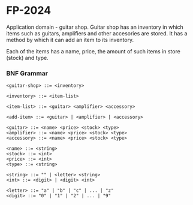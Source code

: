 # FP-2024 
Application domain - guitar shop. Guitar shop has an inventory in which items such as guitars, amplifiers and other accesories are stored. It has a method by which it can add an item to its inventory.

Each of the items has a name, price, the amount of such items in store (stock) and type.

### BNF Grammar

```bnf
<guitar-shop> ::= <inventory>

<inventory> ::= <item-list>

<item-list> ::= <guitar> <amplifier> <accessory>

<add-item> ::= <guitar> | <amplifier> | <accessory>

<guitar> ::= <name> <price> <stock> <type>
<amplifier> ::= <name> <price> <stock> <type>
<accessory> ::= <name> <price> <stock> <type>

<name> ::= <string>
<stock> ::= <int>
<price> ::= <int>
<type> ::= <string>

<string> ::= "" | <letter> <string>
<int> ::= <digit> | <digit> <int>

<letter> ::= "a" | "b" | "c" | ... | "z"
<digit> ::= "0" | "1" | "2" | ... | "9"